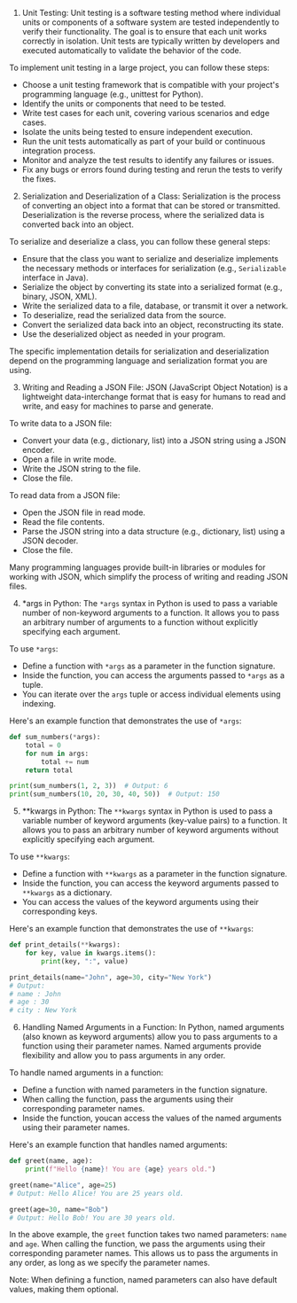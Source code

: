 1. Unit Testing:
Unit testing is a software testing method where individual units or components of a software system are tested independently to verify their functionality. The goal is to ensure that each unit works correctly in isolation. Unit tests are typically written by developers and executed automatically to validate the behavior of the code.

To implement unit testing in a large project, you can follow these steps:
- Choose a unit testing framework that is compatible with your project's programming language (e.g., unittest for Python).
- Identify the units or components that need to be tested.
- Write test cases for each unit, covering various scenarios and edge cases.
- Isolate the units being tested to ensure independent execution.
- Run the unit tests automatically as part of your build or continuous integration process.
- Monitor and analyze the test results to identify any failures or issues.
- Fix any bugs or errors found during testing and rerun the tests to verify the fixes.

2. Serialization and Deserialization of a Class:
Serialization is the process of converting an object into a format that can be stored or transmitted. Deserialization is the reverse process, where the serialized data is converted back into an object.

To serialize and deserialize a class, you can follow these general steps:
- Ensure that the class you want to serialize and deserialize implements the necessary methods or interfaces for serialization (e.g., `Serializable` interface in Java).
- Serialize the object by converting its state into a serialized format (e.g., binary, JSON, XML).
- Write the serialized data to a file, database, or transmit it over a network.
- To deserialize, read the serialized data from the source.
- Convert the serialized data back into an object, reconstructing its state.
- Use the deserialized object as needed in your program.

The specific implementation details for serialization and deserialization depend on the programming language and serialization format you are using.

3. Writing and Reading a JSON File:
JSON (JavaScript Object Notation) is a lightweight data-interchange format that is easy for humans to read and write, and easy for machines to parse and generate.

To write data to a JSON file:
- Convert your data (e.g., dictionary, list) into a JSON string using a JSON encoder.
- Open a file in write mode.
- Write the JSON string to the file.
- Close the file.

To read data from a JSON file:
- Open the JSON file in read mode.
- Read the file contents.
- Parse the JSON string into a data structure (e.g., dictionary, list) using a JSON decoder.
- Close the file.

Many programming languages provide built-in libraries or modules for working with JSON, which simplify the process of writing and reading JSON files.

4. *args in Python:
The `*args` syntax in Python is used to pass a variable number of non-keyword arguments to a function. It allows you to pass an arbitrary number of arguments to a function without explicitly specifying each argument.

To use `*args`:
- Define a function with `*args` as a parameter in the function signature.
- Inside the function, you can access the arguments passed to `*args` as a tuple.
- You can iterate over the `args` tuple or access individual elements using indexing.

Here's an example function that demonstrates the use of `*args`:

```python
def sum_numbers(*args):
    total = 0
    for num in args:
        total += num
    return total

print(sum_numbers(1, 2, 3))  # Output: 6
print(sum_numbers(10, 20, 30, 40, 50))  # Output: 150
```

5. **kwargs in Python:
The `**kwargs` syntax in Python is used to pass a variable number of keyword arguments (key-value pairs) to a function. It allows you to pass an arbitrary number of keyword arguments without explicitly specifying each argument.

To use `**kwargs`:
- Define a function with `**kwargs` as a parameter in the function signature.
- Inside the function, you can access the keyword arguments passed to `**kwargs` as a dictionary.
- You can access the values of the keyword arguments using their corresponding keys.

Here's an example function that demonstrates the use of `**kwargs`:

```python
def print_details(**kwargs):
    for key, value in kwargs.items():
        print(key, ":", value)

print_details(name="John", age=30, city="New York")
# Output:
# name : John
# age : 30
# city : New York
```

6. Handling Named Arguments in a Function:
In Python, named arguments (also known as keyword arguments) allow you to pass arguments to a function using their parameter names. Named arguments provide flexibility and allow you to pass arguments in any order.

To handle named arguments in a function:
- Define a function with named parameters in the function signature.
- When calling the function, pass the arguments using their corresponding parameter names.
- Inside the function, youcan access the values of the named arguments using their parameter names.

Here's an example function that handles named arguments:

```python
def greet(name, age):
    print(f"Hello {name}! You are {age} years old.")

greet(name="Alice", age=25)
# Output: Hello Alice! You are 25 years old.

greet(age=30, name="Bob")
# Output: Hello Bob! You are 30 years old.
```

In the above example, the `greet` function takes two named parameters: `name` and `age`. When calling the function, we pass the arguments using their corresponding parameter names. This allows us to pass the arguments in any order, as long as we specify the parameter names.

Note: When defining a function, named parameters can also have default values, making them optional.
